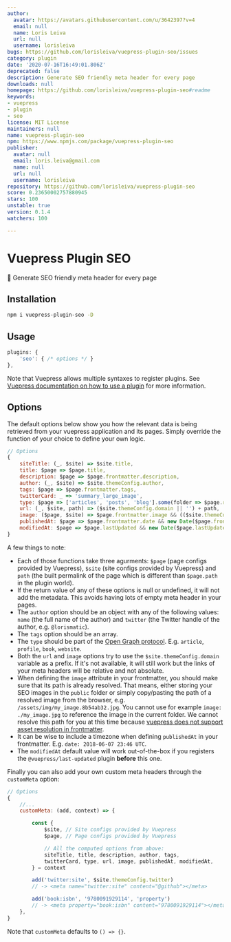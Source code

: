 ```yaml
---
author:
  avatar: https://avatars.githubusercontent.com/u/3642397?v=4
  email: null
  name: Loris Leiva
  url: null
  username: lorisleiva
bugs: https://github.com/lorisleiva/vuepress-plugin-seo/issues
category: plugin
date: '2020-07-16T16:49:01.806Z'
deprecated: false
description: Generate SEO friendly meta header for every page
downloads: null
homepage: https://github.com/lorisleiva/vuepress-plugin-seo#readme
keywords:
- vuepress
- plugin
- seo
license: MIT License
maintainers: null
name: vuepress-plugin-seo
npm: https://www.npmjs.com/package/vuepress-plugin-seo
publisher:
  avatar: null
  email: loris.leiva@gmail.com
  name: null
  url: null
  username: lorisleiva
repository: https://github.com/lorisleiva/vuepress-plugin-seo
score: 0.23650002757880945
stars: 100
unstable: true
version: 0.1.4
watchers: 100

---
```


# Vuepress Plugin SEO
🔌 Generate SEO friendly meta header for every page

## Installation

```bash
npm i vuepress-plugin-seo -D
```

## Usage

```js
plugins: {
    'seo': { /* options */ }
},
```

Note that Vuepress allows multiple syntaxes to register plugins. See [Vuepress documentation on how to use a plugin](https://vuepress.vuejs.org/plugin/using-a-plugin.html) for more information.

## Options

The default options below show you how the relevant data is being retrieved from your vuepress application and its pages. Simply override the function of your choice to define your own logic.

```js
// Options
{
    siteTitle: (_, $site) => $site.title,
    title: $page => $page.title,
    description: $page => $page.frontmatter.description,
    author: (_, $site) => $site.themeConfig.author,
    tags: $page => $page.frontmatter.tags,
    twitterCard: _ => 'summary_large_image',
    type: $page => ['articles', 'posts', 'blog'].some(folder => $page.regularPath.startsWith('/' + folder)) ? 'article' : 'website',
    url: (_, $site, path) => ($site.themeConfig.domain || '') + path,
    image: ($page, $site) => $page.frontmatter.image && (($site.themeConfig.domain && !$page.frontmatter.image.startsWith('http') || '') + $page.frontmatter.image),
    publishedAt: $page => $page.frontmatter.date && new Date($page.frontmatter.date),
    modifiedAt: $page => $page.lastUpdated && new Date($page.lastUpdated),
}
```

A few things to note:

* Each of those functions take three agurments: `$page` (page configs provided by Vuepress), `$site` (site configs provided by Vuepress) and `path` (the built permalink of the page which is different than `$page.path` in the plugin world).
* If the return value of any of these options is null or undefined, it will not add the metadata. This avoids having lots of empty meta header in your pages.
* The `author` option should be an object with any of the following values: `name` (the full name of the author) and `twitter` (the Twitter handle of the author, e.g. `@lorismatic`).
* The `tags` option should be an array.
* The `type` should be part of the [Open Graph protocol](http://ogp.me/#types). E.g. `article`, `profile`, `book`, `website`.
* Both the `url` and `image` options try to use the `$site.themeConfig.domain` variable as a prefix. If it's not available, it will still work but the links of your meta headers will be relative and not absolute.
* When defining the `image` attribute in your frontmatter, you should make sure that its path is already resolved. That means, either storing your SEO images in the `public` folder or simply copy/pasting the path of a resolved image from the browser, e.g. `/assets/img/my_image.8b54ab32.jpg`. You cannot use for example `image: ./my_image.jpg` to reference the image in the current folder. We cannot resolve this path for you at this time because [vuepress does not support asset resolution in frontmatter](https://github.com/vuejs/vuepress/issues/79).
* It can be wise to include a timezone when defining `publishedAt` in your frontmatter. E.g. `date: 2018-06-07 23:46 UTC`.
* The `modifiedAt` default value will work out-of-the-box if you registers the `@vuepress/last-updated` plugin **before** this one.

Finally you can also add your own custom meta headers through the `customMeta` option:

```js
// Options
{
    //...
    customMeta: (add, context) => {

        const {
            $site, // Site configs provided by Vuepress
            $page, // Page configs provided by Vuepress

            // All the computed options from above:
            siteTitle, title, description, author, tags,
            twitterCard, type, url, image, publishedAt, modifiedAt,
        } = context

        add('twitter:site', $site.themeConfig.twitter)
        // -> <meta name="twitter:site" content="@github"></meta>

        add('book:isbn', '9780091929114', 'property')
        // -> <meta property="book:isbn" content="9780091929114"></meta>
    },
}
```

Note that `customMeta` defaults to `() => {}`.

